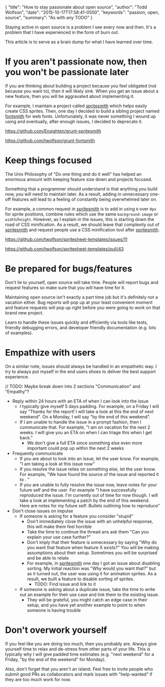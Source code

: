 {
  "title": "How to stay passionate about open source",
  "author": "Todd Wolfson",
  "date": "2015-10-17T17:58:41-0500",
  "keywords": "passion, open, source",
  "summary": "As with any TODO"
}

Staying active in open source is a problem I see every now and then. It's a problem that I have experienced in the form of burn out.

This article is to serve as a brain dump for what I have learned over time.

# If you aren't passionate now, then you won't be passionate later
If you are thinking about building a project because you feel obligated (not because you want to), then it will likely sink. When you get an issue about a new feature, then you will be aggravated about implementing it.

For example, I maintain a project called [spritesmith][] which helps easily create CSS sprites. Then, one day I decided to build a sibling project named [fontsmith][] for web fonts. Unfortunately, it was never something I wound up using and eventually, after enough issues, I decided to deprecate it.

https://github.com/Ensighten/grunt-spritesmith

https://github.com/twolfson/grunt-fontsmith

[spritesmith]: https://github.com/Ensighten/grunt-spritesmith
[fontsmith]: https://github.com/twolfson/grunt-fontsmith

# Keep things focused
The Unix Philosophy of "Do one thing and do it well" has helped an enormous amount with keeping feature size down and projects focused.

Something that a programmer should understand is that anything you build now, you will need to maintain later. As a result, adding in unnecessary one-off features will lead to a feeling of constantly being overwhelmed later on.

For example, a common request in [spritesmith][] is to add in using `0` over `0px` for sprite positions, combine rules which use the same `background-image` or `width`/`height`. However, as I explain in the issues, this is starting down the road of CSS minification. As a result, we should leave that complexity out of [spritesmith][] and request people use a CSS minification tool after [spritesmith][].

https://github.com/twolfson/spritesheet-templates/issues/11

https://github.com/twolfson/spritesheet-templates/pull/43

# Be prepared for bugs/features
Don't lie to yourself, open source will take time. People will report bugs and request features so make sure that you will have time for it.

Maintaining open source isn't exactly a part time job but it's definitely not a vacation either. Bug reports will pop up at your least convenient moment and feature requests will pop up right before you were going to work on that brand new project.

Learn to handle these issues quickly and efficiently via tools like tests, friendly debugging errors, and developer friendly documentation (e.g. lots of examples).

# Empathize with users
On a similar note, issues should always be handled in an empathetic way. I try to always put myself in the end users shoes to deliver the best support experience.

// TODO: Maybe break down into 2 sections "Communication" and "Empathy"?

- Reply within 24 hours with an ETA of when I can look into the issue
    - I typically give myself 5 days padding. For example, on a Friday I will say "Thanks for the report! I will take a look at this the end of next weekend". On a Monday, I will say "by the end of this weekend".
    - If I am unable to handle the issue in a prompt fashion, then I communicate that. For example, "I am on vacation for the next 2 weeks. I will give you an ETA on when I can triage this when I get back."
        - We don't give a full ETA since something else even more important could pop up within the next 2 weeks
- Frequently communicate
    - If you are about to look into an issue, let the user know. For example, "I am taking a look at this issue now"
    - If you resolve the issue relies on something else, let the user know. For example, "We have found the source of the issue and reported it to <Link to repository>. <Link to issue>"
    - If you are unable to fully resolve the issue now, leave notes for your future self and the user. For example "I have successfully reproduced the issue. I'm currently out of time for now though. I will take a look at implementing a patch by the end of this weekend. Here are notes for my future self: Bullets outlining how to reproduce"
- Don't close issues on impulse
    - If someone is asking for a feature you consider "stupid"
        - Don't immediately close the issue with an unhelpful response, this will make them feel horrible
        - Take the time to continue the thread ans ask them "Can you explain your use case further?"
        - Don't imply that their feature is unnecessary by saying "Why do you want that feature when feature X exists?" You will be making assumptions about their setup. Sometimes you will be surprised and be able to relate
        - For example, in [spritesmith][] one day I got an issue about disabling sorting. My initial reaction was "Why would you want that?" but as it turned out, the user was using it for animation sprites. As a result, we built a feature to disable sorting of sprites.
            - TODO: Find issue and link to it
    - If someone is asking about a duplicate issue, take the time to write out an example for their use case and link them to the existing issue.
        - They will be grateful, you might catch an edge case in their setup, and you have yet another example to point to when someone is having trouble

# Don't overwork yourself
If you feel like you are doing too much, then you probably are. Always give yourself time to relax and de-stress from other parts of your life. This is typically why I will give padded time estimates (e.g. "next weekend" for a Friday, "by the end of the weekend" for Monday).

Also, don't forget that you aren't an island. Feel free to invite people who submit good PRs as collaborators and mark issues with "help-wanted" if they are too much work for now.
